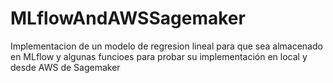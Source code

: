 # MLflowAndAWSSagemaker
Implementacion de un modelo de regresion lineal para que sea almacenado en MLflow y algunas funcioes para probar su implementación en local y desde AWS de Sagemaker
